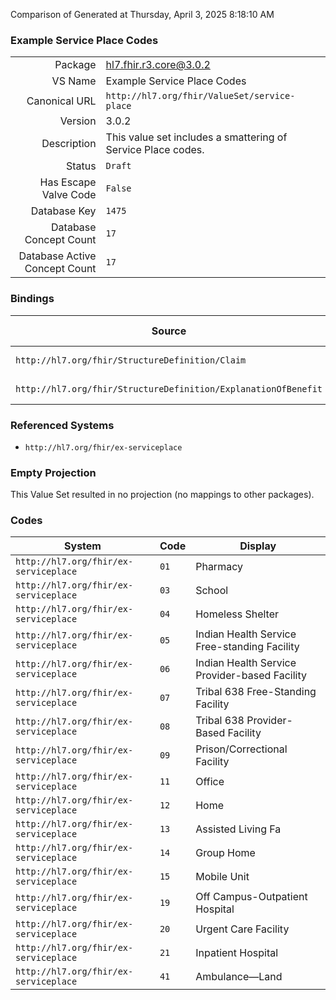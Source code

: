 Comparison of 
Generated at Thursday, April 3, 2025 8:18:10 AM

### Example Service Place Codes

|      |     |
| ---: | --- |
| Package | hl7.fhir.r3.core@3.0.2 |
| VS Name | Example Service Place Codes |
| Canonical URL | `http://hl7.org/fhir/ValueSet/service-place` |
| Version | 3.0.2 |
| Description | This value set includes a smattering of Service Place codes. |
| Status | `Draft` |
| Has Escape Valve Code | `False` |
| Database Key | `1475` |
| Database Concept Count | `17` |
| Database Active Concept Count | `17` |
### Bindings

| Source | Element | Binding | Strength | Element Short |
| ------ | ------- | ------- | -------- | ------------- |
| `http://hl7.org/fhir/StructureDefinition/Claim` | `Claim.item.location[x]` | `http://hl7.org/fhir/ValueSet/service-place` | `Example` | Place of service |
| `http://hl7.org/fhir/StructureDefinition/ExplanationOfBenefit` | `ExplanationOfBenefit.item.location[x]` | `http://hl7.org/fhir/ValueSet/service-place` | `Example` | Place of service |

### Referenced Systems

* `http://hl7.org/fhir/ex-serviceplace`
### Empty Projection

This Value Set resulted in no projection (no mappings to other packages).

### Codes

| System | Code | Display |
| ------ | ---- | ------- |
| `http://hl7.org/fhir/ex-serviceplace` | `01` | Pharmacy |
| `http://hl7.org/fhir/ex-serviceplace` | `03` | School |
| `http://hl7.org/fhir/ex-serviceplace` | `04` | Homeless Shelter |
| `http://hl7.org/fhir/ex-serviceplace` | `05` | Indian Health Service Free-standing Facility |
| `http://hl7.org/fhir/ex-serviceplace` | `06` | Indian Health Service Provider-based Facility |
| `http://hl7.org/fhir/ex-serviceplace` | `07` | Tribal 638 Free-Standing Facility |
| `http://hl7.org/fhir/ex-serviceplace` | `08` | Tribal 638 Provider-Based Facility |
| `http://hl7.org/fhir/ex-serviceplace` | `09` | Prison/Correctional Facility |
| `http://hl7.org/fhir/ex-serviceplace` | `11` | Office |
| `http://hl7.org/fhir/ex-serviceplace` | `12` | Home |
| `http://hl7.org/fhir/ex-serviceplace` | `13` | Assisted Living Fa |
| `http://hl7.org/fhir/ex-serviceplace` | `14` | Group Home |
| `http://hl7.org/fhir/ex-serviceplace` | `15` | Mobile Unit |
| `http://hl7.org/fhir/ex-serviceplace` | `19` | Off Campus-Outpatient Hospital |
| `http://hl7.org/fhir/ex-serviceplace` | `20` | Urgent Care Facility |
| `http://hl7.org/fhir/ex-serviceplace` | `21` | Inpatient Hospital |
| `http://hl7.org/fhir/ex-serviceplace` | `41` | Ambulance—Land |
